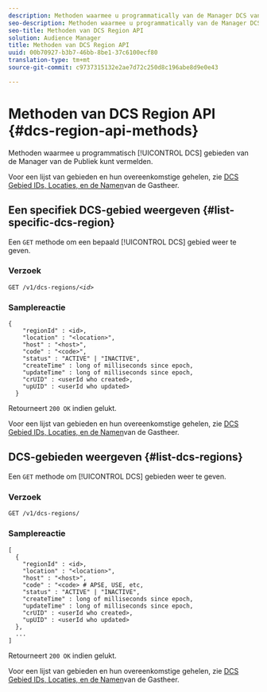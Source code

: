 ```yaml
---
description: Methoden waarmee u programmatically van de Manager DCS van de Audience- gebieden een lijst kunt maken.
seo-description: Methoden waarmee u programmatically van de Manager DCS van de Audience- gebieden een lijst kunt maken.
seo-title: Methoden van DCS Region API
solution: Audience Manager
title: Methoden van DCS Region API
uuid: 00b70927-b3b7-46bb-8be1-37c6100ecf80
translation-type: tm+mt
source-git-commit: c9737315132e2ae7d72c250d8c196abe8d9e0e43

---
```



# Methoden van DCS Region API {#dcs-region-api-methods}

Methoden waarmee u programmatisch [!UICONTROL DCS] gebieden van de Manager van de Publiek kunt vermelden.

<!-- c_rest_api_regions.xml -->

Voor een lijst van gebieden en hun overeenkomstige gehelen, zie [DCS Gebied IDs, Locaties, en de Namen](../../api/dcs-intro/dcs-api-reference/dcs-regions.md)van de Gastheer.

## Een specifiek DCS-gebied weergeven {#list-specific-dcs-region}

Een `GET` methode om een bepaald [!UICONTROL DCS] gebied weer te geven.

<!-- r_rest_api_regions_list_specific.xml -->

### Verzoek

`GET /v1/dcs-regions/`*`<id>`*

### Samplereactie

```
{ 
    "regionId" : <id>, 
    "location" : "<location>",
    "host" : "<host>",
    "code" : "<code>",
    "status" : "ACTIVE" | "INACTIVE",
    "createTime" : long of milliseconds since epoch,
    "updateTime" : long of milliseconds since epoch,
    "crUID" : <userId who created>,
    "upUID" : <userId who updated>
  }
```

Retourneert `200 OK` indien gelukt.

Voor een lijst van gebieden en hun overeenkomstige gehelen, zie [DCS Gebied IDs, Locaties, en de Namen](../../api/dcs-intro/dcs-api-reference/dcs-regions.md)van de Gastheer.

## DCS-gebieden weergeven {#list-dcs-regions}

Een `GET` methode om [!UICONTROL DCS] gebieden weer te geven.

<!-- r_rest_api_regions_list.xml -->

### Verzoek

`GET /v1/dcs-regions/`

### Samplereactie

```
[
  { 
    "regionId" : <id>, 
    "location" : "<location>",
    "host" : "<host>",
    "code" : "<code> # APSE, USE, etc,
    "status" : "ACTIVE" | "INACTIVE",
    "createTime" : long of milliseconds since epoch,
    "updateTime" : long of milliseconds since epoch,
    "crUID" : <userId who created>,
    "upUID" : <userId who updated>
  },
  ...
]
```

Retourneert `200 OK` indien gelukt.

Voor een lijst van gebieden en hun overeenkomstige gehelen, zie [DCS Gebied IDs, Locaties, en de Namen](../../api/dcs-intro/dcs-api-reference/dcs-regions.md)van de Gastheer.
